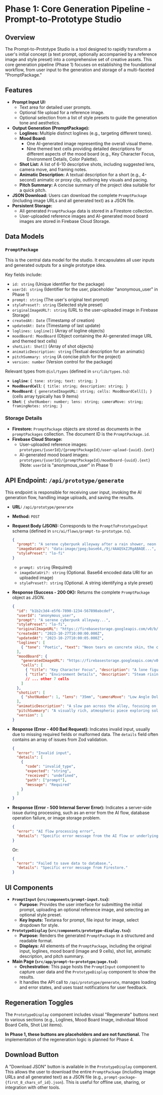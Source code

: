 # Phase 1: Core Generation Pipeline - Prompt-to-Prototype Studio

## Overview

The Prompt-to-Prototype Studio is a tool designed to rapidly transform a user's initial concept (a text prompt, optionally accompanied by a reference image and style preset) into a comprehensive set of creative assets. This core generation pipeline (Phase 1) focuses on establishing the foundational workflow, from user input to the generation and storage of a multi-faceted "PromptPackage."

## Features

-   **Prompt Input UI:**
    -   Text area for detailed user prompts.
    -   Optional file upload for a reference image.
    -   Optional selection from a list of style presets to guide the generation tone and aesthetics.
-   **Output Generation (PromptPackage):**
    -   **Loglines:** Multiple distinct loglines (e.g., targeting different tones).
    -   **Mood Board:**
        -   One AI-generated image representing the overall visual theme.
        -   Nine themed text cells providing detailed descriptions for different aspects of the mood board (e.g., Key Character Focus, Environment Details, Color Palette).
    -   **Shot List:** A list of 6-10 descriptive shots, including suggested lens, camera move, and framing notes.
    -   **Animatic Description:** A textual description for a short (e.g., 4-second) animatic or proxy clip, outlining key visuals and pacing.
    -   **Pitch Summary:** A concise summary of the project idea suitable for a quick pitch.
-   **JSON Download:** Users can download the complete `PromptPackage` (including image URLs and all generated text) as a JSON file.
-   **Persistent Storage:**
    -   All generated `PromptPackage` data is stored in a Firestore collection.
    -   User-uploaded reference images and AI-generated mood board images are stored in Firebase Cloud Storage.

## Data Models

### `PromptPackage`

This is the central data model for the studio. It encapsulates all user inputs and generated outputs for a single prototype idea.

Key fields include:

-   `id: string` (Unique identifier for the package)
-   `userId: string` (Identifier for the user, placeholder "anonymous_user" in Phase 1)
-   `prompt: string` (The user's original text prompt)
-   `stylePreset?: string` (Selected style preset)
-   `originalImageURL?: string` (URL to the user-uploaded image in Firebase Storage)
-   `createdAt: Date` (Timestamp of creation)
-   `updatedAt: Date` (Timestamp of last update)
-   `loglines: Logline[]` (Array of logline objects)
-   `moodBoard: MoodBoard` (Object containing the AI-generated image URL and themed text cells)
-   `shotList: Shot[]` (Array of shot objects)
-   `animaticDescription: string` (Textual description for an animatic)
-   `pitchSummary: string` (A concise pitch for the project)
-   `version: number` (Version control for the package)

Relevant types from `@isl/types` (defined in `src/lib/types.ts`):

-   **`Logline`**: `{ tone: string; text: string; }`
-   **`MoodBoardCell`**: `{ title: string; description: string; }`
-   **`MoodBoard`**: `{ generatedImageURL: string; cells: MoodBoardCell[]; }` (cells array typically has 9 items)
-   **`Shot`**: `{ shotNumber: number; lens: string; cameraMove: string; framingNotes: string; }`

### Storage Details

-   **Firestore:** `PromptPackage` objects are stored as documents in the `promptPackages` collection. The document ID is the `PromptPackage.id`.
-   **Firebase Cloud Storage:**
    -   User-uploaded reference images: `prototypes/{userId}/{promptPackageId}/user-upload-{uuid}.{ext}`
    -   AI-generated mood board images: `prototypes/{userId}/{promptPackageId}/moodboard-{uuid}.{ext}`
    (Note: `userId` is "anonymous_user" in Phase 1)

## API Endpoint: `/api/prototype/generate`

This endpoint is responsible for receiving user input, invoking the AI generation flow, handling image uploads, and saving the results.

-   **URL:** `/api/prototype/generate`
-   **Method:** `POST`
-   **Request Body (JSON):**
    Corresponds to the `PromptToPrototypeInput` schema (defined in `src/ai/flows/prompt-to-prototype.ts`).

    ```json
    {
      "prompt": "A serene cyberpunk alleyway after a rain shower, neon signs reflecting in puddles.",
      "imageDataUri": "data:image/jpeg;base64,/9j/4AAQSkZJRgABAQE...",
      "stylePreset": "lo-fi"
    }
    ```
    *   `prompt: string` (Required)
    *   `imageDataUri?: string` (Optional. Base64 encoded data URI for an uploaded image)
    *   `stylePreset?: string` (Optional. A string identifying a style preset)

-   **Response (Success - 200 OK):**
    Returns the complete `PromptPackage` object as JSON.

    ```json
    {
      "id": "b1b2c3d4-e5f6-7890-1234-567890abcdef",
      "userId": "anonymous_user",
      "prompt": "A serene cyberpunk alleyway...",
      "stylePreset": "lo-fi",
      "originalImageURL": "https://firebasestorage.googleapis.com/v0/b/your-project.appspot.com/o/prototypes%2Fanonymous_user%2Fb1b2c3d4%2Fuser-upload-uuid.jpg?alt=media&token=...",
      "createdAt": "2023-10-27T10:00:00.000Z",
      "updatedAt": "2023-10-27T10:00:05.000Z",
      "loglines": [
        { "tone": "Poetic", "text": "Neon tears on concrete skin, the city weeps electric." }
      ],
      "moodBoard": {
        "generatedImageURL": "https://firebasestorage.googleapis.com/v0/b/your-project.appspot.com/o/prototypes%2Fanonymous_user%2Fb1b2c3d4%2Fmoodboard-uuid.png?alt=media&token=...",
        "cells": [
          { "title": "Key Character Focus", "description": "A lone figure with a holographic umbrella." },
          { "title": "Environment Details", "description": "Steam rising from vents, glowing kanji signs." },
          // ... other 7 cells
        ]
      },
      "shotList": [
        { "shotNumber": 1, "lens": "35mm", "cameraMove": "Low Angle Dolly In", "framingNotes": "Street level, pushing towards a reflective puddle." }
      ],
      "animaticDescription": "A slow pan across the alley, focusing on reflections, then a character walks by.",
      "pitchSummary": "A visually rich, atmospheric piece exploring solitude in a high-tech, rain-slicked world.",
      "version": 1
    }
    ```

-   **Response (Error - 400 Bad Request):**
    Indicates invalid input, usually due to missing required fields or malformed data. The `details` field often contains an array of issues from Zod validation.

    ```json
    {
      "error": "Invalid input",
      "details": [
        {
          "code": "invalid_type",
          "expected": "string",
          "received": "undefined",
          "path": ["prompt"],
          "message": "Required"
        }
      ]
    }
    ```

-   **Response (Error - 500 Internal Server Error):**
    Indicates a server-side issue during processing, such as an error from the AI flow, database operation failure, or image storage problem.

    ```json
    {
      "error": "AI flow processing error",
      "details": "Specific error message from the AI flow or underlying service."
    }
    ```
    Or:
    ```json
    {
      "error": "Failed to save data to database.",
      "details": "Specific error message from Firestore."
    }
    ```

## UI Components

-   **`PromptInput` (`src/components/prompt-input.tsx`):**
    -   **Purpose:** Provides the user interface for submitting the initial prompt, uploading an optional reference image, and selecting an optional style preset.
    -   **Key Inputs:** Textarea for prompt, file input for image, select dropdown for style.
-   **`PrototypeDisplay` (`src/components/prototype-display.tsx`):**
    -   **Purpose:** Renders the generated `PromptPackage` in a structured and readable format.
    -   **Displays:** All elements of the `PromptPackage`, including the original input, loglines, mood board (image and 9 cells), shot list, animatic description, and pitch summary.
-   **Main Page (`src/app/prompt-to-prototype/page.tsx`):**
    -   **Orchestration:** This page hosts the `PromptInput` component to capture user data and the `PrototypeDisplay` component to show the results.
    -   It handles the API call to `/api/prototype/generate`, manages loading and error states, and uses toast notifications for user feedback.

## Regeneration Toggles

The `PrototypeDisplay` component includes visual "Regenerate" buttons next to various sections (e.g., Loglines, Mood Board Image, individual Mood Board Cells, Shot List items).

**In Phase 1, these buttons are placeholders and are not functional.** The implementation of the regeneration logic is planned for Phase 4.

## Download Button

A "Download JSON" button is available in the `PrototypeDisplay` component. This allows the user to download the entire `PromptPackage` (including image URLs and all generated text) as a JSON file (e.g., `prompt-package-{first_8_chars_of_id}.json`). This is useful for offline use, sharing, or integration with other tools.
